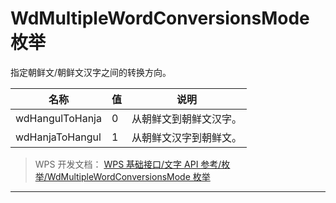 # WdMultipleWordConversionsMode 枚举

指定朝鲜文/朝鲜文汉字之间的转换方向。

| 名称            | 值  | 说明                   |
|-----------------|-----|------------------------|
| wdHangulToHanja | 0   | 从朝鲜文到朝鲜文汉字。 |
| wdHanjaToHangul | 1   | 从朝鲜文汉字到朝鲜文。 |

> WPS 开发文档： [WPS 基础接口/文字 API 参考/枚举/WdMultipleWordConversionsMode 枚举](https://qn.cache.wpscdn.cn/encs/doc/office_v19/topics/WPS%20%E5%9F%BA%E7%A1%80%E6%8E%A5%E5%8F%A3/%E6%96%87%E5%AD%97%20API%20%E5%8F%82%E8%80%83/%E6%9E%9A%E4%B8%BE/WdMultipleWordConversionsMode%20%E6%9E%9A%E4%B8%BE.html)

------------------------------------------------------------------------
